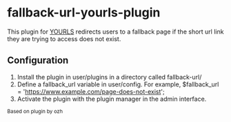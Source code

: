 fallback-url-yourls-plugin
=========================

This plugin for [YOURLS](https://github.com/YOURLS/YOURLS) redirects users to a fallback page if the short url link they are trying to access does not exist.

Configuration
------------
1. Install the plugin in user/plugins in a directory called fallback-url/
2. Define a fallback_url variable in user/config. For example, $fallback_url = 'https://www.example.com/page-does-not-exist';
4. Activate the plugin with the plugin manager in the admin interface.

<sub>Based on plugin by ozh</sub>

